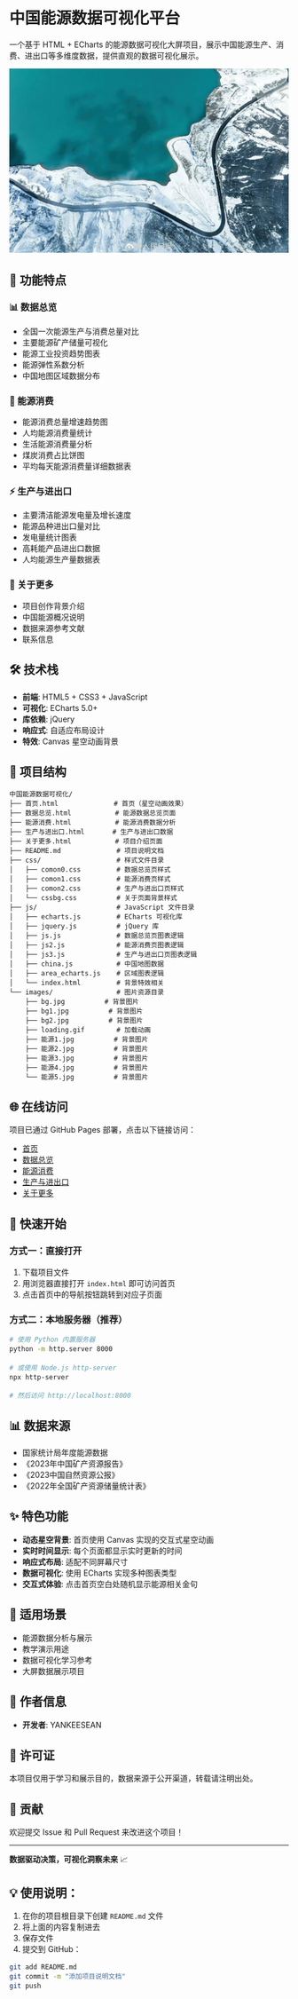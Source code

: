 # 中国能源数据可视化平台

一个基于 HTML + ECharts 的能源数据可视化大屏项目，展示中国能源生产、消费、进出口等多维度数据，提供直观的数据可视化展示。

![首页预览](images/能源1.jpg)

## 🌟 功能特点

### 📊 数据总览
- 全国一次能源生产与消费总量对比
- 主要能源矿产储量可视化
- 能源工业投资趋势图表
- 能源弹性系数分析
- 中国地图区域数据分布

### 🔋 能源消费
- 能源消费总量增速趋势图
- 人均能源消费量统计
- 生活能源消费量分析
- 煤炭消费占比饼图
- 平均每天能源消费量详细数据表

### ⚡ 生产与进出口
- 主要清洁能源发电量及增长速度
- 能源品种进出口量对比
- 发电量统计图表
- 高耗能产品进出口数据
- 人均能源生产量数据表

### 📖 关于更多
- 项目创作背景介绍
- 中国能源概况说明
- 数据来源参考文献
- 联系信息

## 🛠️ 技术栈

- **前端**: HTML5 + CSS3 + JavaScript
- **可视化**: ECharts 5.0+
- **库依赖**: jQuery
- **响应式**: 自适应布局设计
- **特效**: Canvas 星空动画背景

## 📁 项目结构

```
中国能源数据可视化/
├── 首页.html              # 首页（星空动画效果）
├── 数据总览.html           # 能源数据总览页面
├── 能源消费.html           # 能源消费数据分析
├── 生产与进出口.html       # 生产与进出口数据
├── 关于更多.html           # 项目介绍页面
├── README.md              # 项目说明文档
├── css/                   # 样式文件目录
│   ├── comon0.css         # 数据总览页样式
│   ├── comon1.css         # 能源消费页样式
│   ├── comon2.css         # 生产与进出口页样式
│   └── cssbg.css          # 关于页面背景样式
├── js/                    # JavaScript 文件目录
│   ├── echarts.js         # ECharts 可视化库
│   ├── jquery.js          # jQuery 库
│   ├── js.js              # 数据总览页图表逻辑
│   ├── js2.js             # 能源消费页图表逻辑
│   ├── js3.js             # 生产与进出口页图表逻辑
│   ├── china.js           # 中国地图数据
│   ├── area_echarts.js    # 区域图表逻辑
│   └── index.html         # 背景特效相关
└── images/                # 图片资源目录
    ├── bg.jpg          # 背景图片
    ├── bg1.jpg          # 背景图片
    ├── bg2.jpg          # 背景图片
    ├── loading.gif        # 加载动画
    ├── 能源1.jpg          # 背景图片
    ├── 能源2.jpg          # 背景图片
    ├── 能源3.jpg          # 背景图片
    ├── 能源4.jpg          # 背景图片
    └── 能源5.jpg          # 背景图片
```

## 🌐 在线访问

项目已通过 GitHub Pages 部署，点击以下链接访问：

- [首页](https://yankeesean.github.io/china-energy-visualization/首页.html)
- [数据总览](https://yankeesean.github.io/china-energy-visualization/数据总览.html)
- [能源消费](https://yankeesean.github.io/china-energy-visualization/能源消费.html)
- [生产与进出口](https://yankeesean.github.io/china-energy-visualization/生产与进出口.html)
- [关于更多](https://yankeesean.github.io/china-energy-visualization/关于更多.html)

## 🚀 快速开始

### 方式一：直接打开
1. 下载项目文件
2. 用浏览器直接打开 `index.html` 即可访问首页
3. 点击首页中的导航按钮跳转到对应子页面

### 方式二：本地服务器（推荐）
```bash
# 使用 Python 内置服务器
python -m http.server 8000

# 或使用 Node.js http-server
npx http-server

# 然后访问 http://localhost:8000
```

## 📊 数据来源

- 国家统计局年度能源数据
- 《2023年中国矿产资源报告》
- 《2023中国自然资源公报》
- 《2022年全国矿产资源储量统计表》

## ✨ 特色功能

- **动态星空背景**: 首页使用 Canvas 实现的交互式星空动画
- **实时时间显示**: 每个页面都显示实时更新的时间
- **响应式布局**: 适配不同屏幕尺寸
- **数据可视化**: 使用 ECharts 实现多种图表类型
- **交互式体验**: 点击首页空白处随机显示能源相关金句

## 🎯 适用场景

- 能源数据分析与展示
- 教学演示用途
- 数据可视化学习参考
- 大屏数据展示项目

## 👥 作者信息

- **开发者**: YANKEESEAN

## 📄 许可证

本项目仅用于学习和展示目的，数据来源于公开渠道，转载请注明出处。

## 🤝 贡献

欢迎提交 Issue 和 Pull Request 来改进这个项目！

---

**数据驱动决策，可视化洞察未来** 📈

## 💡 使用说明：

1. 在你的项目根目录下创建 `README.md` 文件
2. 将上面的内容复制进去
3. 保存文件
4. 提交到 GitHub：

```bash
git add README.md
git commit -m "添加项目说明文档"
git push
```
